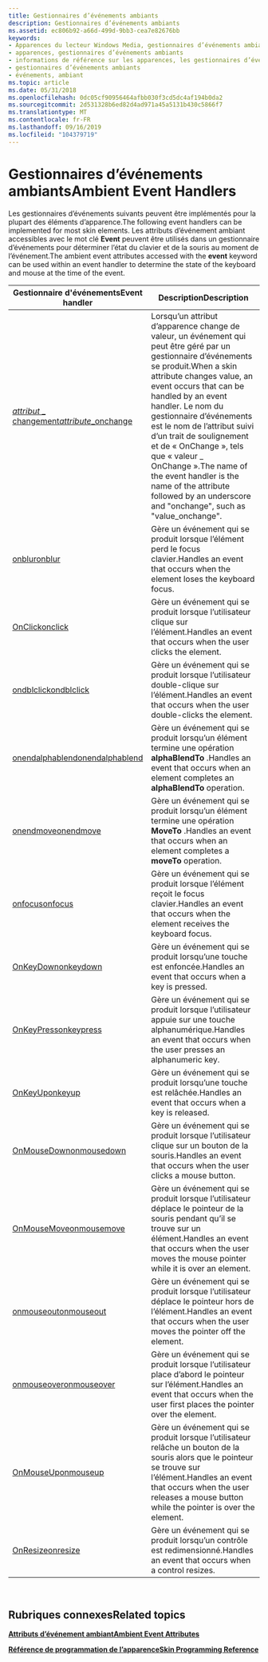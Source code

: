 ```yaml
---
title: Gestionnaires d’événements ambiants
description: Gestionnaires d’événements ambiants
ms.assetid: ec806b92-a66d-499d-9bb3-cea7e82676bb
keywords:
- Apparences du lecteur Windows Media, gestionnaires d’événements ambiants
- apparences, gestionnaires d’événements ambiants
- informations de référence sur les apparences, les gestionnaires d’événements ambiants
- gestionnaires d’événements ambiants
- événements, ambiant
ms.topic: article
ms.date: 05/31/2018
ms.openlocfilehash: 0dc05cf90956464afbb030f3cd5dc4af194b0da2
ms.sourcegitcommit: 2d531328b6ed82d4ad971a45a5131b430c5866f7
ms.translationtype: MT
ms.contentlocale: fr-FR
ms.lasthandoff: 09/16/2019
ms.locfileid: "104379719"
---
```

# <a name="ambient-event-handlers"></a><span data-ttu-id="0c029-108">Gestionnaires d’événements ambiants</span><span class="sxs-lookup"><span data-stu-id="0c029-108">Ambient Event Handlers</span></span>

<span data-ttu-id="0c029-109">Les gestionnaires d’événements suivants peuvent être implémentés pour la plupart des éléments d’apparence.</span><span class="sxs-lookup"><span data-stu-id="0c029-109">The following event handlers can be implemented for most skin elements.</span></span> <span data-ttu-id="0c029-110">Les attributs d’événement ambiant accessibles avec le mot clé **Event** peuvent être utilisés dans un gestionnaire d’événements pour déterminer l’état du clavier et de la souris au moment de l’événement.</span><span class="sxs-lookup"><span data-stu-id="0c029-110">The ambient event attributes accessed with the **event** keyword can be used within an event handler to determine the state of the keyboard and mouse at the time of the event.</span></span>



| <span data-ttu-id="0c029-111">Gestionnaire d'événements</span><span class="sxs-lookup"><span data-stu-id="0c029-111">Event handler</span></span>                                   | <span data-ttu-id="0c029-112">Description</span><span class="sxs-lookup"><span data-stu-id="0c029-112">Description</span></span>                                                                                                                                                                                                                   |
|-------------------------------------------------|-------------------------------------------------------------------------------------------------------------------------------------------------------------------------------------------------------------------------------|
| [<span data-ttu-id="0c029-113">*attribut* \_ changement</span><span class="sxs-lookup"><span data-stu-id="0c029-113">*attribute*\_onchange</span></span>](attribute-onchange.md) | <span data-ttu-id="0c029-114">Lorsqu’un attribut d’apparence change de valeur, un événement qui peut être géré par un gestionnaire d’événements se produit.</span><span class="sxs-lookup"><span data-stu-id="0c029-114">When a skin attribute changes value, an event occurs that can be handled by an event handler.</span></span> <span data-ttu-id="0c029-115">Le nom du gestionnaire d’événements est le nom de l’attribut suivi d’un trait de soulignement et de « OnChange », tels que « valeur \_ OnChange ».</span><span class="sxs-lookup"><span data-stu-id="0c029-115">The name of the event handler is the name of the attribute followed by an underscore and "onchange", such as "value\_onchange".</span></span> |
| [<span data-ttu-id="0c029-116">onblur</span><span class="sxs-lookup"><span data-stu-id="0c029-116">onblur</span></span>](onblur.md)                            | <span data-ttu-id="0c029-117">Gère un événement qui se produit lorsque l’élément perd le focus clavier.</span><span class="sxs-lookup"><span data-stu-id="0c029-117">Handles an event that occurs when the element loses the keyboard focus.</span></span>                                                                                                                                                       |
| [<span data-ttu-id="0c029-118">OnClick</span><span class="sxs-lookup"><span data-stu-id="0c029-118">onclick</span></span>](onclick.md)                          | <span data-ttu-id="0c029-119">Gère un événement qui se produit lorsque l’utilisateur clique sur l’élément.</span><span class="sxs-lookup"><span data-stu-id="0c029-119">Handles an event that occurs when the user clicks the element.</span></span>                                                                                                                                                                |
| [<span data-ttu-id="0c029-120">ondblclick</span><span class="sxs-lookup"><span data-stu-id="0c029-120">ondblclick</span></span>](ondblclick.md)                    | <span data-ttu-id="0c029-121">Gère un événement qui se produit lorsque l’utilisateur double-clique sur l’élément.</span><span class="sxs-lookup"><span data-stu-id="0c029-121">Handles an event that occurs when the user double-clicks the element.</span></span>                                                                                                                                                         |
| [<span data-ttu-id="0c029-122">onendalphablend</span><span class="sxs-lookup"><span data-stu-id="0c029-122">onendalphablend</span></span>](onendalphablend.md)          | <span data-ttu-id="0c029-123">Gère un événement qui se produit lorsqu’un élément termine une opération **alphaBlendTo** .</span><span class="sxs-lookup"><span data-stu-id="0c029-123">Handles an event that occurs when an element completes an **alphaBlendTo** operation.</span></span>                                                                                                                                         |
| [<span data-ttu-id="0c029-124">onendmove</span><span class="sxs-lookup"><span data-stu-id="0c029-124">onendmove</span></span>](onendmove.md)                      | <span data-ttu-id="0c029-125">Gère un événement qui se produit lorsqu’un élément termine une opération **MoveTo** .</span><span class="sxs-lookup"><span data-stu-id="0c029-125">Handles an event that occurs when an element completes a **moveTo** operation.</span></span>                                                                                                                                                |
| [<span data-ttu-id="0c029-126">onfocus</span><span class="sxs-lookup"><span data-stu-id="0c029-126">onfocus</span></span>](onfocus.md)                          | <span data-ttu-id="0c029-127">Gère un événement qui se produit lorsque l’élément reçoit le focus clavier.</span><span class="sxs-lookup"><span data-stu-id="0c029-127">Handles an event that occurs when the element receives the keyboard focus.</span></span>                                                                                                                                                    |
| [<span data-ttu-id="0c029-128">OnKeyDown</span><span class="sxs-lookup"><span data-stu-id="0c029-128">onkeydown</span></span>](onkeydown.md)                      | <span data-ttu-id="0c029-129">Gère un événement qui se produit lorsqu’une touche est enfoncée.</span><span class="sxs-lookup"><span data-stu-id="0c029-129">Handles an event that occurs when a key is pressed.</span></span>                                                                                                                                                                           |
| [<span data-ttu-id="0c029-130">OnKeyPress</span><span class="sxs-lookup"><span data-stu-id="0c029-130">onkeypress</span></span>](onkeypress.md)                    | <span data-ttu-id="0c029-131">Gère un événement qui se produit lorsque l’utilisateur appuie sur une touche alphanumérique.</span><span class="sxs-lookup"><span data-stu-id="0c029-131">Handles an event that occurs when the user presses an alphanumeric key.</span></span>                                                                                                                                                       |
| [<span data-ttu-id="0c029-132">OnKeyUp</span><span class="sxs-lookup"><span data-stu-id="0c029-132">onkeyup</span></span>](onkeyup.md)                          | <span data-ttu-id="0c029-133">Gère un événement qui se produit lorsqu’une touche est relâchée.</span><span class="sxs-lookup"><span data-stu-id="0c029-133">Handles an event that occurs when a key is released.</span></span>                                                                                                                                                                          |
| [<span data-ttu-id="0c029-134">OnMouseDown</span><span class="sxs-lookup"><span data-stu-id="0c029-134">onmousedown</span></span>](onmousedown.md)                  | <span data-ttu-id="0c029-135">Gère un événement qui se produit lorsque l’utilisateur clique sur un bouton de la souris.</span><span class="sxs-lookup"><span data-stu-id="0c029-135">Handles an event that occurs when the user clicks a mouse button.</span></span>                                                                                                                                                             |
| [<span data-ttu-id="0c029-136">OnMouseMove</span><span class="sxs-lookup"><span data-stu-id="0c029-136">onmousemove</span></span>](onmousemove.md)                  | <span data-ttu-id="0c029-137">Gère un événement qui se produit lorsque l’utilisateur déplace le pointeur de la souris pendant qu’il se trouve sur un élément.</span><span class="sxs-lookup"><span data-stu-id="0c029-137">Handles an event that occurs when the user moves the mouse pointer while it is over an element.</span></span>                                                                                                                               |
| [<span data-ttu-id="0c029-138">onmouseout</span><span class="sxs-lookup"><span data-stu-id="0c029-138">onmouseout</span></span>](onmouseout.md)                    | <span data-ttu-id="0c029-139">Gère un événement qui se produit lorsque l’utilisateur déplace le pointeur hors de l’élément.</span><span class="sxs-lookup"><span data-stu-id="0c029-139">Handles an event that occurs when the user moves the pointer off the element.</span></span>                                                                                                                                                 |
| [<span data-ttu-id="0c029-140">onmouseover</span><span class="sxs-lookup"><span data-stu-id="0c029-140">onmouseover</span></span>](onmouseover.md)                  | <span data-ttu-id="0c029-141">Gère un événement qui se produit lorsque l’utilisateur place d’abord le pointeur sur l’élément.</span><span class="sxs-lookup"><span data-stu-id="0c029-141">Handles an event that occurs when the user first places the pointer over the element.</span></span>                                                                                                                                         |
| [<span data-ttu-id="0c029-142">OnMouseUp</span><span class="sxs-lookup"><span data-stu-id="0c029-142">onmouseup</span></span>](onmouseup.md)                      | <span data-ttu-id="0c029-143">Gère un événement qui se produit lorsque l’utilisateur relâche un bouton de la souris alors que le pointeur se trouve sur l’élément.</span><span class="sxs-lookup"><span data-stu-id="0c029-143">Handles an event that occurs when the user releases a mouse button while the pointer is over the element.</span></span>                                                                                                                     |
| [<span data-ttu-id="0c029-144">OnResize</span><span class="sxs-lookup"><span data-stu-id="0c029-144">onresize</span></span>](onresize.md)                        | <span data-ttu-id="0c029-145">Gère un événement qui se produit lorsqu’un contrôle est redimensionné.</span><span class="sxs-lookup"><span data-stu-id="0c029-145">Handles an event that occurs when a control resizes.</span></span>                                                                                                                                                                          |



 

## <a name="related-topics"></a><span data-ttu-id="0c029-146">Rubriques connexes</span><span class="sxs-lookup"><span data-stu-id="0c029-146">Related topics</span></span>

<dl> <dt>

[<span data-ttu-id="0c029-147">**Attributs d’événement ambiant**</span><span class="sxs-lookup"><span data-stu-id="0c029-147">**Ambient Event Attributes**</span></span>](ambient-event-attributes.md)
</dt> <dt>

[<span data-ttu-id="0c029-148">**Référence de programmation de l’apparence**</span><span class="sxs-lookup"><span data-stu-id="0c029-148">**Skin Programming Reference**</span></span>](skin-programming-reference.md)
</dt> </dl>

 

 




